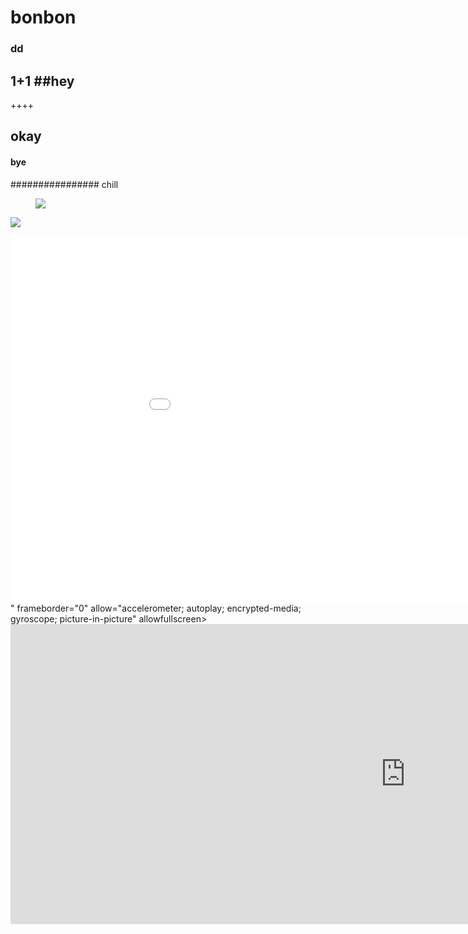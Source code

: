 # bonbon
### dd
1+1
##hey
---

++++

## okay
#### bye
################ chill
<figure>
    <img src="https://img.seoul.co.kr/img/upload/2022/11/13/SSI_20221113151118_O2.jpg">
</figure>

![](https://img.seoul.co.kr/img/upload/2022/11/13/SSI_20221113151118_O2.jpg)


<iframe width="1044" height="587" src="<iframe width="1264" height="480" src="https://www.youtube.com/embed/G2waLH_NGO4" title="2대 침착맨의 필요성" frameborder="0" allow="accelerometer; autoplay; clipboard-write; encrypted-media; gyroscope; picture-in-picture; web-share" allowfullscreen></iframe>" frameborder="0" allow="accelerometer; autoplay; encrypted-media; gyroscope; picture-in-picture" allowfullscreen></iframe>

<iframe width="1264" height="480" src="https://www.youtube.com/embed/G2waLH_NGO4" title="2대 침착맨의 필요성" frameborder="0" allow="accelerometer; autoplay; clipboard-write; encrypted-media; gyroscope; picture-in-picture; web-share" allowfullscreen></iframe>
